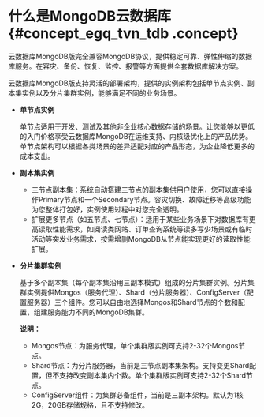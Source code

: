 # 什么是MongoDB云数据库 {#concept_egq_tvn_tdb .concept}

云数据库MongoDB版完全兼容MongoDB协议，提供稳定可靠、弹性伸缩的数据库服务。在容灾、备份、恢复、监控、报警等方面提供全套数据库解决方案。

云数据库MongoDB版支持灵活的部署架构，提供的实例架构包括单节点实例、副本集实例以及分片集群实例，能够满足不同的业务场景。

-   **单节点实例**

    单节点适用于开发、测试及其他非企业核心数据存储的场景。让您能够以更低的入门价格享受云数据库MongoDB在运维支持、内核级优化上的产品优势。单节点架构可以根据各类场景的差异适配对应的产品形态，为企业降低更多的成本支出。

-   **副本集实例**
    -   三节点副本集：系统自动搭建三节点的副本集供用户使用，您可以直接操作Primary节点和一个Secondary节点。容灾切换、故障迁移等高级功能为您整体打包好，实例使用过程中对您完全透明。
    -   扩展更多节点（如五节点、七节点）：适用于某些业务场景下对数据库有更高读取性能需求，如阅读类网站、订单查询系统等读多写少场景或有临时活动等突发业务需求，按需增删MongoDB从节点能实现更好的读取性能扩展。
-   **分片集群实例**

    基于多个副本集（每个副本集沿用三副本模式）组成的分片集群实例。分片集群实例提供Mongos（服务代理）、Shard（分片服务器）、ConfigServer（配置服务器）三个组件。您可以自由地选择Mongos和Shard节点的个数和配置，组建服务能力不同的MongoDB集群。

    **说明：** 

    -   Mongos节点：为服务代理，单个集群版实例可支持2-32个Mongos节点。
    -   Shard节点：为分片服务器，当前是三节点副本集架构。支持变更Shard配置，但不支持改变副本集内个数。单个集群版实例可支持2-32个Shard节点。
    -   ConfigServer组件：为集群必备组件，当前是三副本架构。默认为1核2G，20GB存储规格，且不支持修改。

